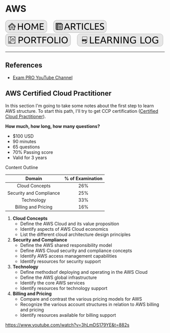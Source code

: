 # AWS

[![HOME](../../img/button_home.png)](https://github.com/mmmarceleza/My-Learning-Tracker#marcelos-learning-tracker) &nbsp; &nbsp; [![MY ARTICLES](../../img/button_article.png)](https://github.com/mmmarceleza/My-Learning-Tracker/blob/master/content/my-articles.md#my-articles) &nbsp; &nbsp; [![PORTFOLIO](../../img/button_portfolio.png)](https://github.com/mmmarceleza/My-Learning-Tracker/blob/master/content/portfolio.md#portfolio) &nbsp; &nbsp; [![LEARNING LOG](../../img/button_log.png)](https://github.com/mmmarceleza/My-Learning-Tracker/blob/master/content/learning-log.md#learning-log)

***

## References

- [Exam PRO YouTube Channel](https://www.youtube.com/channel/UC2EsmbKnDNE7y1N3nZYCuGw/playlists)

## AWS Certified Cloud Practitioner

In this section I'm going to take some notes about the first step to learn AWS structure. To start this path, I'll try to get CCP certification ([Certified Cloud Practitioner](https://aws.amazon.com/certification/certified-cloud-practitioner/)).

__How much, how long, how many questions?__

- $100 USD
- 90 minutes
- 65 questions
- 70% Passing score
- Valid for 3 years

Content Outline

| **Domain** | **% of Examination** |
|:---:|:---:|
| Cloud Concepts | 26% |
| Security and Compliance | 25% |
| Technology | 33% |
| Billing and Pricing | 16% |

1. **Cloud Concepts**
    - Define the AWS Cloud and its value proposition
    - Identify aspects of AWS Cloud economics
    - List the different cloud architecture design principles
2. **Security and Compliance**
    - Define the AWS shared responsibility model
    - Define AWS Cloud security and compliance concepts
    - Identify AWS access management capabilities
    - Identify resources for security support
3. **Technology**
    - Define methodsof deploying and operating in the AWS Cloud
    - Define the AWS global infrastructure
    - Identify the core AWS services
    - Identify resources for technology support
4. **Billing and Pricing**
    - Compare and contrast the various pricing models for AWS
    - Recognize the various account structures in relation to AWS billing and pricing
    - Identify resources available for billing support

https://www.youtube.com/watch?v=3hLmDS179YE&t=882s